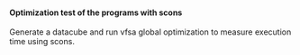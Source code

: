 #### Optimization test of the programs with scons

Generate a datacube and run vfsa global optimization to
measure execution time using scons.

